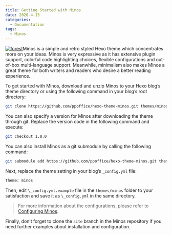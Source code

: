 ```yaml
---
title: Getting Started with Minos
date: 2020-4-15
categories:
  - Documentation
tags:
  - Minos
---
```


[![forest](/assets/img/forest.jpg)](/assets/img/forest.jpg)Minos is a simple and retro styled Hexo theme which concentrates more on your ideas. Minos is very expressive as it has extensive plugin support, colorful code highlighting choices, flexible configurations and out-of-box multi-language support. Meanwhile, minimalism also makes Minos a great theme for both writers and readers who desire a better reading experience.

<!-- more -->

To get started with Minos, download and unzip Minos to your Hexo blog’s theme directory or using the following command in your blog’s root directory:

```sh
git clone https://github.com/ppoffice/hexo-theme-minos.git themes/minos
```

You can also specify a version for Minos after downloading the theme through git. Replace the version code in the following command and execute:

```sh
git checkout 1.0.0
```

You can also install Minos as a git submodule by calling the following command:

```sh
git submodule add https://github.com/ppoffice/hexo-theme-minos.git themes/minos
```

Next, replace the theme setting in your blog’s `_config.yml` file:

```sh
theme: minos
```

Then, edit `\_config.yml.example` file in the `themes/minos` folder to your satisfaction and save it as `\_config.yml` in the same directory.

<blockquote class="colorquote success"><p>For more information about the configurations, please refer to <a href="/hexo-theme-minos/Configuring-Minos/" title="Configuring Minos">Configuring Minos</a>.</p></blockquote>

Finally, don’t forget to clone the `site` branch in the Minos repository if you need further examples about installation and configuration.
